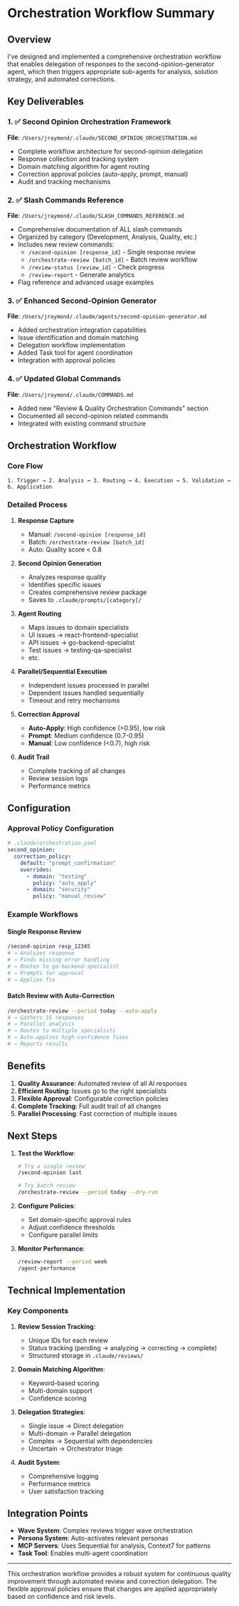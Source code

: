# Orchestration Workflow Summary

## Overview

I've designed and implemented a comprehensive orchestration workflow that enables delegation of responses to the second-opinion-generator agent, which then triggers appropriate sub-agents for analysis, solution strategy, and automated corrections.

## Key Deliverables

### 1. ✅ Second Opinion Orchestration Framework
**File**: `/Users/jraymond/.claude/SECOND_OPINION_ORCHESTRATION.md`

- Complete workflow architecture for second-opinion delegation
- Response collection and tracking system
- Domain matching algorithm for agent routing
- Correction approval policies (auto-apply, prompt, manual)
- Audit and tracking mechanisms

### 2. ✅ Slash Commands Reference
**File**: `/Users/jraymond/.claude/SLASH_COMMANDS_REFERENCE.md`

- Comprehensive documentation of ALL slash commands
- Organized by category (Development, Analysis, Quality, etc.)
- Includes new review commands:
  - `/second-opinion [response_id]` - Single response review
  - `/orchestrate-review [batch_id]` - Batch review workflow
  - `/review-status [review_id]` - Check progress
  - `/review-report` - Generate analytics
- Flag reference and advanced usage examples

### 3. ✅ Enhanced Second-Opinion Generator
**File**: `/Users/jraymond/.claude/agents/second-opinion-generator.md`

- Added orchestration integration capabilities
- Issue identification and domain matching
- Delegation workflow implementation
- Added Task tool for agent coordination
- Integration with approval policies

### 4. ✅ Updated Global Commands
**File**: `/Users/jraymond/.claude/COMMANDS.md`

- Added new "Review & Quality Orchestration Commands" section
- Documented all second-opinion related commands
- Integrated with existing command structure

## Orchestration Workflow

### Core Flow
```
1. Trigger → 2. Analysis → 3. Routing → 4. Execution → 5. Validation → 6. Application
```

### Detailed Process

1. **Response Capture**
   - Manual: `/second-opinion [response_id]`
   - Batch: `/orchestrate-review [batch_id]`
   - Auto: Quality score < 0.8

2. **Second Opinion Generation**
   - Analyzes response quality
   - Identifies specific issues
   - Creates comprehensive review package
   - Saves to `.claude/prompts/[category]/`

3. **Agent Routing**
   - Maps issues to domain specialists
   - UI issues → react-frontend-specialist
   - API issues → go-backend-specialist
   - Test issues → testing-qa-specialist
   - etc.

4. **Parallel/Sequential Execution**
   - Independent issues processed in parallel
   - Dependent issues handled sequentially
   - Timeout and retry mechanisms

5. **Correction Approval**
   - **Auto-Apply**: High confidence (>0.95), low risk
   - **Prompt**: Medium confidence (0.7-0.95)
   - **Manual**: Low confidence (<0.7), high risk

6. **Audit Trail**
   - Complete tracking of all changes
   - Review session logs
   - Performance metrics

## Configuration

### Approval Policy Configuration
```yaml
# .claude/orchestration.yaml
second_opinion:
  correction_policy:
    default: "prompt_confirmation"
    overrides:
      - domain: "testing"
        policy: "auto_apply"
      - domain: "security"
        policy: "manual_review"
```

### Example Workflows

#### Single Response Review
```bash
/second-opinion resp_12345
# → Analyzes response
# → Finds missing error handling
# → Routes to go-backend-specialist
# → Prompts for approval
# → Applies fix
```

#### Batch Review with Auto-Correction
```bash
/orchestrate-review --period today --auto-apply
# → Gathers 15 responses
# → Parallel analysis
# → Routes to multiple specialists
# → Auto-applies high-confidence fixes
# → Reports results
```

## Benefits

1. **Quality Assurance**: Automated review of all AI responses
2. **Efficient Routing**: Issues go to the right specialists
3. **Flexible Approval**: Configurable correction policies
4. **Complete Tracking**: Full audit trail of all changes
5. **Parallel Processing**: Fast correction of multiple issues

## Next Steps

1. **Test the Workflow**:
   ```bash
   # Try a single review
   /second-opinion last
   
   # Try batch review
   /orchestrate-review --period today --dry-run
   ```

2. **Configure Policies**:
   - Set domain-specific approval rules
   - Adjust confidence thresholds
   - Configure parallel limits

3. **Monitor Performance**:
   ```bash
   /review-report --period week
   /agent-performance
   ```

## Technical Implementation

### Key Components

1. **Review Session Tracking**:
   - Unique IDs for each review
   - Status tracking (pending → analyzing → correcting → complete)
   - Structured storage in `.claude/reviews/`

2. **Domain Matching Algorithm**:
   - Keyword-based scoring
   - Multi-domain support
   - Confidence scoring

3. **Delegation Strategies**:
   - Single issue → Direct delegation
   - Multi-domain → Parallel delegation
   - Complex → Sequential with dependencies
   - Uncertain → Orchestrator triage

4. **Audit System**:
   - Comprehensive logging
   - Performance metrics
   - User satisfaction tracking

## Integration Points

- **Wave System**: Complex reviews trigger wave orchestration
- **Persona System**: Auto-activates relevant personas
- **MCP Servers**: Uses Sequential for analysis, Context7 for patterns
- **Task Tool**: Enables multi-agent coordination

---

This orchestration workflow provides a robust system for continuous quality improvement through automated review and correction delegation. The flexible approval policies ensure that changes are applied appropriately based on confidence and risk levels.